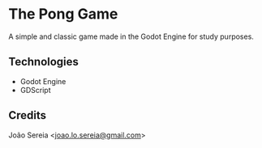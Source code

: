 # The Pong Game

A simple and classic game made in the Godot Engine for study purposes.

## Technologies

* Godot Engine
* GDScript

## Credits

João Sereia <[joao.lo.sereia@gmail.com](mailto:joao.lo.sereia@gmail.com)>
